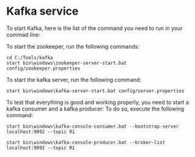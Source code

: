 # Kafka service
To start Kafka, here is the list of the command you need to run in your commad line:

To start the zookeeper, run the following commands:
`````
cd C:/Tools/kafka
start bin\windows\zookeeper-server-start.bat config/zookeeper.properties
`````
To start the kafka server, run the following command:
````
start bin\windows\kafka-server-start.bat config/server.properties
````

To test that everything is good and working properly, you need to start a kafka consumer and a kafka producer:
To do so, execute the following command:
````
start bin\windows\kafka-console-consumer.bat --bootstrap-server localhost:9092 --topic R1

start bin\windows\kafka-console-producer.bat --broker-list localhost:9092 --topic R1
````